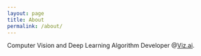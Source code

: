 ```yaml
---
layout: page
title: About
permalink: /about/
---
```


Computer Vision and Deep Learning Algorithm Developer @[Viz.ai](https://viz.ai/). 
